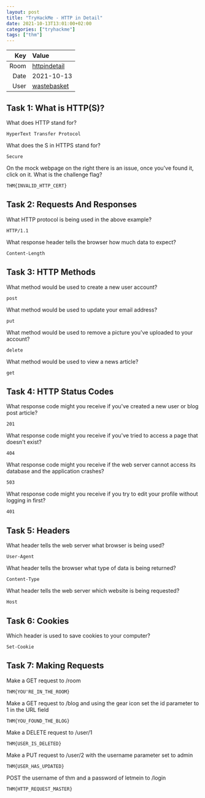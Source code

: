 ```yaml
---
layout: post
title: "TryHackMe - HTTP in Detail"
date: 2021-10-13T13:01:00+02:00
categories: ["tryhackme"]
tags: ["thm"]
---
```


| Key   | Value
| ----: | :--------
| Room  | [httpindetail](https://tryhackme.com/room/httpindetail)
| Date  | 2021-10-13
| User  | [wastebasket](https://tryhackme.com/p/wastebasket)

## Task 1: What is HTTP(S)? 

What does HTTP stand for?

`HyperText Transfer Protocol`

What does the S in HTTPS stand for?

`Secure`

On the mock webpage on the right there is an issue, once you've found it, click on it. What is the challenge flag?

`THM{INVALID_HTTP_CERT}`

## Task 2: Requests And Responses

What HTTP protocol is being used in the above example?

`HTTP/1.1`

What response header tells the browser how much data to expect?

`Content-Length`

## Task 3: HTTP Methods 

What method would be used to create a new user account?

`post`

What method would be used to update your email address?

`put`

What method would be used to remove a picture you've uploaded to your account?

`delete`

What method would be used to view a news article?

`get`

## Task 4:  HTTP Status Codes 

What response code might you receive if you've created a new user or blog post article?

`201`

What response code might you receive if you've tried to access a page that doesn't exist?

`404`

What response code might you receive if the web server cannot access its database and the application crashes?

`503`

What response code might you receive if you try to edit your profile without logging in first?

`401`

## Task 5: Headers

What header tells the web server what browser is being used?

`User-Agent`

What header tells the browser what type of data is being returned?

`Content-Type`

What header tells the web server which website is being requested?

`Host`

## Task 6: Cookies

Which header is used to save cookies to your computer?

`Set-Cookie`

## Task 7: Making Requests 

Make a GET request to /room

`THM{YOU'RE_IN_THE_ROOM}`

Make a GET request to /blog and using the gear icon set the id parameter to 1 in the URL field

`THM{YOU_FOUND_THE_BLOG}`

Make a DELETE request to /user/1

`THM{USER_IS_DELETED}`

Make a PUT request to /user/2 with the username parameter set to admin

`THM{USER_HAS_UPDATED}`

POST the username of thm and a password of letmein to /login

`THM{HTTP_REQUEST_MASTER}`
